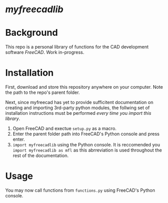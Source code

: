# *myfreecadlib*
# Background
This repo is a personal library of functions for the CAD development software *FreeCAD*. Work in-progress.

# Installation
First, download and store this repository anywhere on your computer. Note the path to the repo's parent folder. 

Next, since myfreecad has yet to provide sufficitent documentation on creating and importing 3rd-party python modules, the follwing set of installation instructions must be performed *every time you import this library*. 
1. Open FreeCAD and exectue `setup.py` as a macro. 
2. Enter the parent folder path into FreeCAD's Python console and press enter. 
3. `import myfreecadlib` using the Python console. It is reccomended you `import myfreecadlib as mfl` as this abrreviation is used throughout the rest of the documentation. 

# Usage
You may now call functions from `functions.py` using FreeCAD's Python console.

